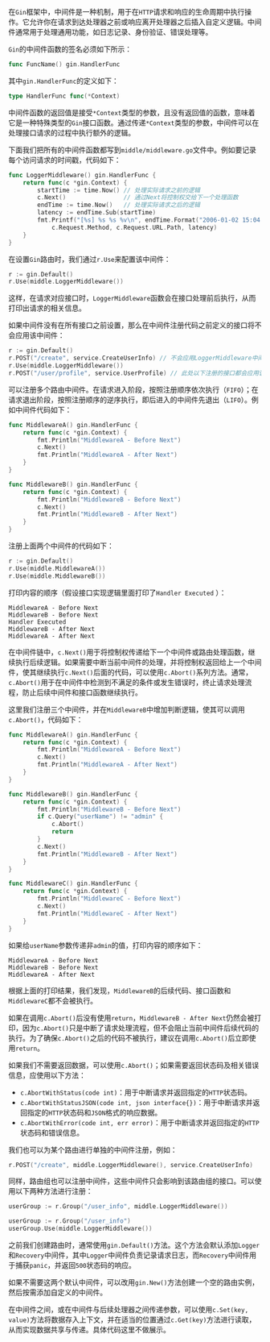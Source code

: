 在`Gin`框架中，中间件是一种机制，用于在`HTTP`请求和响应的生命周期中执行操作。它允许你在请求到达处理器之前或响应离开处理器之后插入自定义逻辑。中间件通常用于处理通用功能，如日志记录、身份验证、错误处理等。

`Gin`的中间件函数的签名必须如下所示：

```go
func FuncName() gin.HandlerFunc
```

其中`gin.HandlerFunc`的定义如下：

```go
type HandlerFunc func(*Context)
```

中间件函数的返回值是接受`*Context`类型的参数，且没有返回值的函数，意味着它是一种特殊类型的`Gin`接口函数。通过传递`*Context`类型的参数，中间件可以在处理接口请求的过程中执行额外的逻辑。

下面我们把所有的中间件函数都写到`middle/middleware.go`文件中。例如要记录每个访问请求的时间戳，代码如下：

```go
func LoggerMiddleware() gin.HandlerFunc {
	return func(c *gin.Context) {
		startTime := time.Now() // 处理实际请求之前的逻辑
		c.Next()                // 通过Next将控制权交给下一个处理函数
		endTime := time.Now()   // 处理实际请求之后的逻辑
		latency := endTime.Sub(startTime)
		fmt.Printf("[%s] %s %s %v\n", endTime.Format("2006-01-02 15:04:05"),
			c.Request.Method, c.Request.URL.Path, latency)
	}
}
```

在设置`Gin`路由时，我们通过`r.Use`来配置该中间件：

```go
r := gin.Default()
r.Use(middle.LoggerMiddleware())
```

这样，在请求对应接口时，`LoggerMiddleware`函数会在接口处理前后执行，从而打印出请求的相关信息。

如果中间件没有在所有接口之前设置，那么在中间件注册代码之前定义的接口将不会应用该中间件：

```go
r := gin.Default()
r.POST("/create", service.CreateUserInfo) // 不会应用LoggerMiddleware中间件
r.Use(middle.LoggerMiddleware())
r.POST("/user/profile", service.UserProfile) // 此处以下注册的接口都会应用该中间件
```

可以注册多个路由中间件。在请求进入阶段，按照注册顺序依次执行（`FIFO`）；在请求退出阶段，按照注册顺序的逆序执行，即后进入的中间件先退出（`LIFO`）。例如中间件代码如下：

```go
func MiddlewareA() gin.HandlerFunc {
	return func(c *gin.Context) {
		fmt.Println("MiddlewareA - Before Next")
		c.Next()
		fmt.Println("MiddlewareA - After Next")
	}
}

func MiddlewareB() gin.HandlerFunc {
	return func(c *gin.Context) {
		fmt.Println("MiddlewareB - Before Next")
		c.Next()
		fmt.Println("MiddlewareB - After Next")
	}
}
```

注册上面两个中间件的代码如下：
```go
r := gin.Default()
r.Use(middle.MiddlewareA())
r.Use(middle.MiddlewareB())
```

打印内容的顺序（假设接口实现逻辑里面打印了`Handler Executed` ）：

```
MiddlewareA - Before Next
MiddlewareB - Before Next
Handler Executed
MiddlewareB - After Next
MiddlewareA - After Next
```

在中间件链中，`c.Next()`用于将控制权传递给下一个中间件或路由处理函数，继续执行后续逻辑。如果需要中断当前中间件的处理，并将控制权返回给上一个中间件，使其继续执行`c.Next()`后面的代码，可以使用`c.Abort()`系列方法。通常，`c.Abort()`用于在中间件中检测到不满足的条件或发生错误时，终止请求处理流程，防止后续中间件和接口函数继续执行。

这里我们注册三个中间件，并在`MiddlewareB`中增加判断逻辑，使其可以调用`c.Abort()`，代码如下：

```go
func MiddlewareA() gin.HandlerFunc {
	return func(c *gin.Context) {
		fmt.Println("MiddlewareA - Before Next")
		c.Next()
		fmt.Println("MiddlewareA - After Next")
	}
}

func MiddlewareB() gin.HandlerFunc {
	return func(c *gin.Context) {
		fmt.Println("MiddlewareB - Before Next")
        if c.Query("userName") != "admin" {
            c.Abort()
            return
        }
		c.Next()
		fmt.Println("MiddlewareB - After Next")
	}
}

func MiddlewareC() gin.HandlerFunc {
	return func(c *gin.Context) {
		fmt.Println("MiddlewareC - Before Next")
		c.Next()
		fmt.Println("MiddlewareC - After Next")
	}
}
```

如果给`userName`参数传递非`admin`的值，打印内容的顺序如下：

```
MiddlewareA - Before Next
MiddlewareB - Before Next
MiddlewareA - After Next
```

根据上面的打印结果，我们发现，`MiddlewareB`的后续代码、接口函数和`MiddlewareC`都不会被执行。

如果在调用`c.Abort()`后没有使用`return`，`MiddlewareB - After Next`仍然会被打印，因为`c.Abort()`只是中断了请求处理流程，但不会阻止当前中间件后续代码的执行。为了确保`c.Abort()`之后的代码不被执行，建议在调用`c.Abort()`后立即使用`return`。

如果我们不需要返回数据，可以使用`c.Abort()`；如果需要返回状态码及相关错误信息，应使用以下方法：

- `c.AbortWithStatus(code int)`：用于中断请求并返回指定的`HTTP`状态码。
- `c.AbortWithStatusJSON(code int, json interface{})`：用于中断请求并返回指定的`HTTP`状态码和`JSON`格式的响应数据。
- `c.AbortWithError(code int, err error)`：用于中断请求并返回指定的`HTTP`状态码和错误信息。

我们也可以为某个路由进行单独的中间件注册，例如：

```go
r.POST("/create", middle.LoggerMiddleware(), service.CreateUserInfo)
```

同样，路由组也可以注册中间件，这些中间件只会影响到该路由组的接口。可以使用以下两种方法进行注册：

```go
userGroup := r.Group("/user_info", middle.LoggerMiddleware())

userGroup := r.Group("/user_info")
userGroup.Use(middle.LoggerMiddleware())
```

之前我们创建路由时，通常使用`gin.Default()`方法。这个方法会默认添加`Logger`和`Recovery`中间件，其中`Logger`中间件负责记录请求日志，而`Recovery`中间件用于捕获`panic`，并返回`500`状态码的响应。

如果不需要这两个默认中间件，可以改用`gin.New()`方法创建一个空的路由实例，然后按需添加自定义的中间件。

在中间件之间，或在中间件与后续处理器之间传递参数，可以使用`c.Set(key, value)`方法将数据存入上下文，并在适当的位置通过`c.Get(key)`方法进行读取，从而实现数据共享与传递。具体代码这里不做展示。